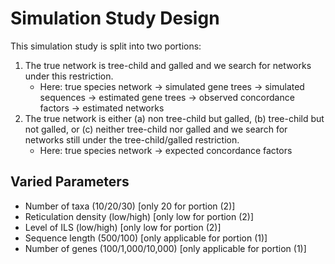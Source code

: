 # Simulation Study Design

This simulation study is split into two portions:

1. The true network is tree-child and galled and we search for networks under this restriction.
    - Here: true species network $\to$ simulated gene trees $\to$ simulated sequences $\to$ estimated gene trees $\to$ observed concordance factors $\to$ estimated networks
2. The true network is either (a) non tree-child but galled, (b) tree-child but not galled, or (c) neither tree-child nor galled and we search for networks still under the tree-child/galled restriction.
    - Here: true species network $\to$ expected concordance factors

## Varied Parameters

- Number of taxa (10/20/30) [only 20 for portion (2)]
- Reticulation density (low/high) [only low for portion (2)]
- Level of ILS (low/high) [only low for portion (2)]
- Sequence length (500/100) [only applicable for portion (1)]
- Number of genes (100/1,000/10,000) [only applicable for portion (1)]

